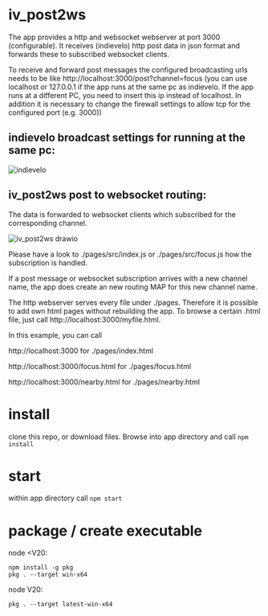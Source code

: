 # iv_post2ws
The app provides a http and websocket webserver at port 3000 (configurable). 
It receives (indievelo) http post data in json format and forwards these to subscribed websocket clients.


To receive and forward post messages the configured broadcasting urls needs to be like http://localhost:3000/post?channel=focus
(you can use localhost or 127.0.0.1 if the app runs at the same pc as indievelo. If the app runs at a different PC, you need to insert this ip instead of localhost. In addition it is necessary to change the firewall settings to allow tcp for the configured port (e.g. 3000))

## indievelo broadcast settings for running at the same pc:
![indievelo](https://github.com/BasWeg/iv_post2ws/assets/56368122/143d4105-b198-40d3-83c9-66d58d387eae)


## iv_post2ws post to websocket routing:
The data is forwarded to websocket clients which subscribed for the corresponding channel.

![iv_post2ws drawio](https://github.com/BasWeg/iv_post2ws/assets/56368122/94803fd3-f6db-4b9e-a1ef-15dab47f87ce)


Please have a look to ./pages/src/index.js or ./pages/src/focus.js how the subscription is handled.

If a post message or websocket subscription arrives with a new channel name, the app does create an new routing MAP for this new channel name. 

The http webserver serves every file under ./pages. Therefore it is possible to add own html pages without rebuilding the app.
To browse a certain .html file, just call http://localhost:3000/myfile.html.

In this example, you can call

http://localhost:3000 for ./pages/index.html

http://localhost:3000/focus.html for ./pages/focus.html

http://localhost:3000/nearby.html for ./pages/nearby.html

# install 
clone this repo, or download files. Browse into app directory and call
`npm install`

# start
within app directory call
`npm start`

# package / create executable
node <V20:
```
npm install -g pkg
pkg . --target win-x64
```

node V20:
```
pkg . --target latest-win-x64
```
